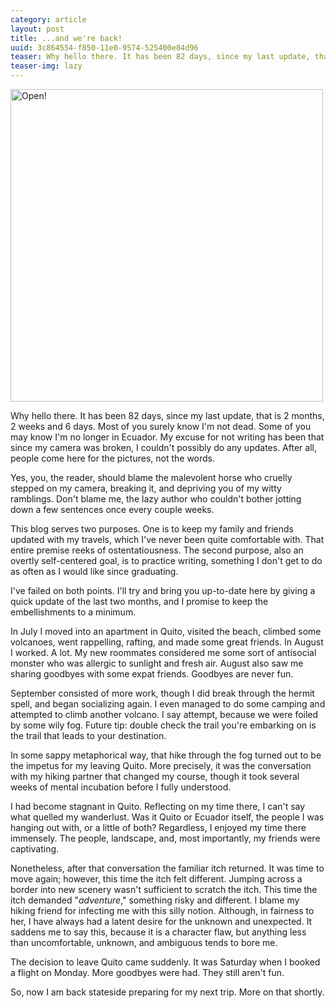 ```yaml
---
category: article
layout: post
title: ...and we're back!
uuid: 3c864554-f850-11e0-9574-525400e84d96
teaser: Why hello there. It has been 82 days, since my last update, that is 2 months, 2 weeks and 6 days. Most of you surely know I'm not dead. Some of you may know I'm no longer in Ecuador.
teaser-img: lazy
---
```


<img src="http://elusivetruth.net/uploads/2011/10/lazy.jpg" width="500" alt="Open!" />

Why hello there. It has been 82 days, since my last update, that is 2 months, 2 weeks and 6 days. Most of you surely know I'm not dead. Some of you may know I'm no longer in Ecuador. My excuse for not writing has been that since my camera was broken, I couldn't possibly do any updates. After all, people come here for the pictures, not the words.

Yes, you, the reader,  should blame the malevolent horse who cruelly stepped on my camera, breaking it, and depriving you of my witty ramblings. Don't blame me, the lazy author who couldn't bother jotting down a few sentences once every couple weeks.

This blog serves two purposes. One is to keep my family and friends updated with my travels, which I've never been quite comfortable with. That entire premise reeks of ostentatiousness. The second purpose, also an overtly self-centered goal, is to practice writing, something I don't get to do as often as I would like since graduating.

I've failed on both points. I'll try and bring you up-to-date here by giving a quick update of the last two months, and I promise to keep the embellishments to a minimum.

In July I moved into an apartment in Quito, visited the beach, climbed some volcanoes, went rappelling, rafting, and made some great friends. In August I worked. A lot. My new roommates considered me some sort of antisocial monster who was allergic to sunlight and fresh air. August also saw me sharing goodbyes with some expat friends. Goodbyes are never fun.

September consisted of more work, though I did break through the hermit spell, and began socializing again. I even managed to do some camping and attempted to climb another volcano. I say attempt, because we were foiled by some wily fog. Future tip: double check the trail you're embarking on is the trail that leads to your destination.

In some sappy metaphorical way, that hike through the fog turned out to be the impetus for my leaving Quito. More precisely, it was the conversation with my hiking partner that changed my course, though it took several weeks of mental incubation before I fully understood.

I had become stagnant in Quito. Reflecting on my time there, I can't say what quelled my wanderlust. Was it Quito or Ecuador itself, the people I was hanging out with, or a little of both? Regardless, I enjoyed my time there immensely. The people, landscape, and, most importantly, my friends were captivating.

Nonetheless, after that conversation the familiar itch returned. It was time to move again; however, this time the itch felt different. Jumping across a border into new scenery wasn't sufficient to scratch the itch. This time the itch demanded "*adventure*," something risky and different. I blame my hiking friend for infecting me with this silly notion. Although, in fairness to her, I have always had a latent desire for the unknown and unexpected. It saddens me to say this, because it is a character flaw, but anything less than uncomfortable, unknown, and ambiguous tends to bore me.

The decision to leave Quito came suddenly. It was Saturday when I booked a flight on Monday. More goodbyes were had. They still aren't fun.

So, now I am back stateside preparing for my next trip. More on that shortly.

